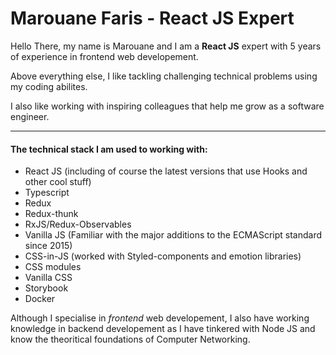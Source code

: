 # Marouane Faris - React JS Expert

Hello There, my name is Marouane and I am a **React JS** expert with 5 years of experience in frontend web developement.

Above everything else, I like tackling challenging technical problems using my coding abilites.

I also like working with inspiring colleagues that help me grow as a software engineer.

---

#### The technical stack I am used to working with:

- React JS (including of course the latest versions that use Hooks and other cool stuff)
- Typescript
- Redux
- Redux-thunk
- RxJS/Redux-Observables
- Vanilla JS (Familiar with the major additions to the ECMAScript standard since 2015)
- CSS-in-JS (worked with Styled-components and emotion libraries)
- CSS modules
- Vanilla CSS
- Storybook
- Docker


Although I specialise in *frontend* web developement, I also have working knowledge in backend developement as I have tinkered with Node JS and know the theoritical foundations of Computer Networking.


<!-- [Linkedin Profile](https://www.linkedin.com/in/marouane-faris-1514b970/) -->